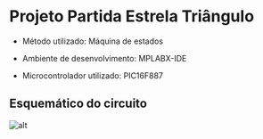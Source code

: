 # Projeto Partida Estrela Triângulo

* Método utilizado: Máquina de estados

* Ambiente de desenvolvimento: MPLABX-IDE

* Microcontrolador utilizado: PIC16F887

## Esquemático do circuito

![alt](https://raw.githubusercontent.com/guilemes1/partidaETMaqEst/master/Circuito_Partida_Estrela_Tri%C3%A2ngulo.png)
